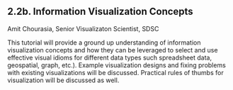 ## 2.2b. Information Visualization Concepts
Amit Chourasia, Senior Visualizaton Scientist, SDSC

This tutorial will provide a ground up understanding of information visualization concepts and how they can be leveraged to select and use effective visual idioms for different data types such spreadsheet data, geospatial, graph, etc.). Example visualization designs and fixing problems with existing visualizations will be discussed. Practical rules of thumbs for visualization will be discussed as well.

